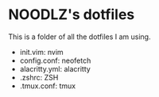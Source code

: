 # NOODLZ's dotfiles

This is a folder of all the dotfiles I am using.

- init.vim: nvim
- config.conf: neofetch
- alacritty.yml: alacritty
- .zshrc: ZSH
- .tmux.conf: tmux

